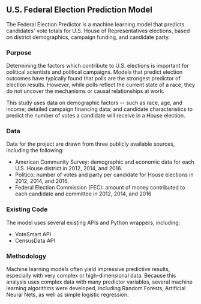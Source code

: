 ## U.S. Federal Election Prediction Model

The Federal Election Predictor is a machine learning model that predicts candidates' vote totals for U.S. House of Representatives elections, based on district demographics, campaign funding, and candidate party.

### Purpose

Determining the factors which contribute to U.S. elections is important for political scientists and political campaigns. Models that predict election outcomes have typically found that polls are the strongest predictor of election results. However, while polls reflect the current state of a race, they do not uncover the mechanisms or causal relationships at work.

This study uses data on demographic factors -- such as race, age, and income; detailed campaign financing data; and candidate characteristics to predict the number of votes a candidate will receive in a House election.


### Data

Data for the project are drawn from three publicly available sources, including the following:
  * American Community Survey: demographic and economic data for each U.S. House district in 2012, 2014, and 2016.
  * Politico: number of votes and party per candidate for House elections in 2012, 2014, and 2016.
  * Federal Election Commission (FEC):
  amount of money contributed to each candidate and committee in 2012, 2014, and 2016


### Existing Code

The model uses several existing APIs and Python wrappers, including:
  * VoteSmart API
  * CensusData API


### Methodology

Machine learning models often yield impressive predictive results, especially with very complex or high-dimensional data. Because this analysis uses complex data with many predictor variables, several machine learning algorithms were developed, including Random Forests, Artificial Neural Nets, as well as simple logistic regression.
